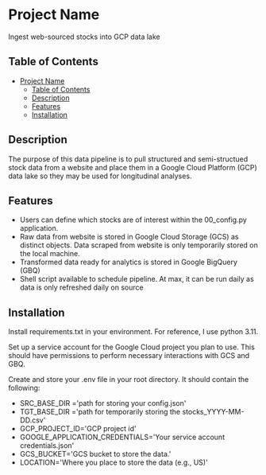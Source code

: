 # Project Name

Ingest web-sourced stocks into GCP data lake

## Table of Contents

- [Project Name](#project-name)
  - [Table of Contents](#table-of-contents)
  - [Description](#description)
  - [Features](#features)
  - [Installation](#installation)

## Description

The purpose of this data pipeline is to pull structured and semi-structued stock data from a website and place them in a Google Cloud Platform (GCP) data lake so they may be used for longitudinal analyses.

## Features

  - Users can define which stocks are of interest within the 00_config.py application.
  - Raw data from website is stored in Google Cloud Storage (GCS) as distinct objects. Data scraped from website is only temporarily stored on the local machine. 
  - Transformed data ready for analytics is stored in Google BigQuery (GBQ)
  - Shell script available to schedule pipeline. At max, it can be run daily as data is only refreshed daily on source

## Installation

Install requirements.txt in your environment. For reference, I use python 3.11.

Set up a service account for the Google Cloud project you plan to use. This should have permissions to perform necessary interactions with GCS and GBQ. 

Create and store your .env file in your root directory. It should contain the following:
  - SRC_BASE_DIR ='path for storing your config.json'
  - TGT_BASE_DIR ='path for temporarily storing the stocks_YYYY-MM-DD.csv'
  - GCP_PROJECT_ID='GCP project id'
  - GOOGLE_APPLICATION_CREDENTIALS='Your service account credentials.json'
  - GCS_BUCKET='GCS bucket to store the data.'
  - LOCATION='Where you place to store the data (e.g., US)'